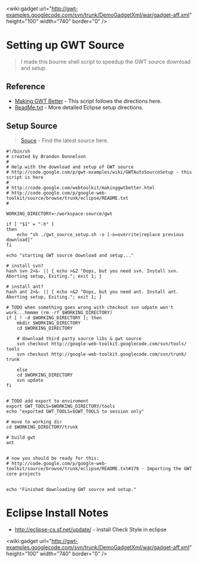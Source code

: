 
&lt;wiki:gadget url="http://gwt-examples.googlecode.com/svn/trunk/DemoGadgetXml/war/gadget-aff.xml" height="100" width="740" border="0" /&gt;

# Setting up GWT Source #
> I made this bourne shell script to speedup the GWT source download and setup.

## Reference ##
  * [Making GWT Better](http://code.google.com/webtoolkit/makinggwtbetter.html) - This script follows the directions here.
  * [ReadMe.txt](http://code.google.com/p/google-web-toolkit/source/browse/trunk/eclipse/README.txt) - More detailed Eclipse setup directions.

## Setup Source ##
> [Souce](http://code.google.com/p/gwt-examples/source/browse/trunk/GWT_Source_Setup/scripts/gwt_source_setup.sh) - Find the latest source here.
```
#!/bin/sh
# created by Brandon Donnelson
#
# Help with the download and setup of GWT source
# http://code.google.com/p/gwt-examples/wiki/GWTAutoSourceSetup - this script is here
#
# http://code.google.com/webtoolkit/makinggwtbetter.html
# http://code.google.com/p/google-web-toolkit/source/browse/trunk/eclipse/README.txt
#

WORKING_DIRECTORY=~/workspace-source/gwt

if [ "$1" = "-h" ]
then
    echo "sh ./gwt_source_setup.sh -o [-o=overrite|replace previous download]"
fi 

echo "starting GWT source download and setup..."

# install svn?
hash svn 2>&- || { echo >&2 "Oops, but you need svn. Install svn.  Aborting setup, Exiting."; exit 1; }

# install ant?
hash ant 2>&- || { echo >&2 "Oops, but you need ant. Install ant.  Aborting setup, Exiting."; exit 1; }

# TODO when something goes wrong with checkout svn udpate won't work...hmmmm (rm -rf $WORKING_DIRECTORY)
if [ ! -d $WORKING_DIRECTORY ]; then
    mkdir $WORKING_DIRECTORY
    cd $WORKING_DIRECTORY
    
    # download third party source libs & gwt source
    svn checkout http://google-web-toolkit.googlecode.com/svn/tools/ tools
    svn checkout http://google-web-toolkit.googlecode.com/svn/trunk/ trunk

    else 
    cd $WORKING_DIRECTORY
    svn update 
fi


# TODO add export to enviroment
export GWT_TOOLS=$WORKING_DIRECTORY/tools
echo "exported GWT_TOOLS=$GWT_TOOLS to session only"

# move to working dir
cd $WORKING_DIRECTORY/trunk

# build gwt
ant


# now you should be ready for this:
# http://code.google.com/p/google-web-toolkit/source/browse/trunk/eclipse/README.txt#178 - Importing the GWT core projects


echo "Finished downloading GWT source and setup."

```


# Eclipse Install Notes #
  * http://eclipse-cs.sf.net/update/ - install Check Style in eclipse

&lt;wiki:gadget url="http://gwt-examples.googlecode.com/svn/trunk/DemoGadgetXml/war/gadget-aff.xml" height="100" width="740" border="0" /&gt;

